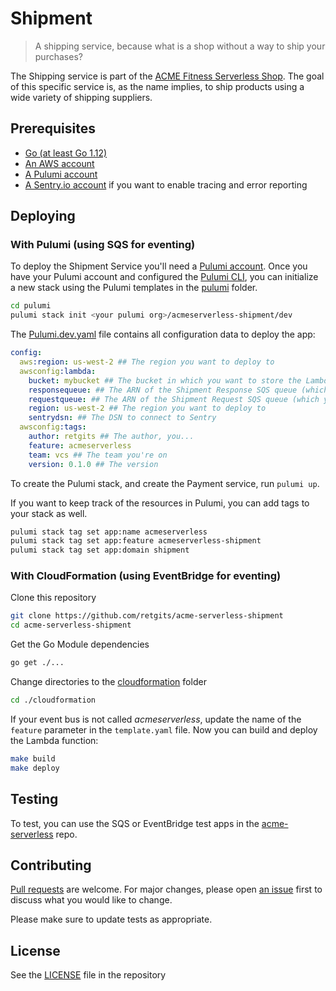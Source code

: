 # Shipment

> A shipping service, because what is a shop without a way to ship your purchases?

The Shipping service is part of the [ACME Fitness Serverless Shop](https://github.com/retgits/acme-serverless). The goal of this specific service is, as the name implies, to ship products using a wide variety of shipping suppliers.

## Prerequisites

* [Go (at least Go 1.12)](https://golang.org/dl/)
* [An AWS account](https://portal.aws.amazon.com/billing/signup)
* [A Pulumi account](https://app.pulumi.com/signup)
* [A Sentry.io account](https://sentry.io) if you want to enable tracing and error reporting

## Deploying

### With Pulumi (using SQS for eventing)

To deploy the Shipment Service you'll need a [Pulumi account](https://app.pulumi.com/signup). Once you have your Pulumi account and configured the [Pulumi CLI](https://www.pulumi.com/docs/get-started/aws/install-pulumi/), you can initialize a new stack using the Pulumi templates in the [pulumi](./pulumi) folder.

```bash
cd pulumi
pulumi stack init <your pulumi org>/acmeserverless-shipment/dev
```

The [Pulumi.dev.yaml](./pulumi/Pulumi.dev.yaml) file contains all configuration data to deploy the app:

```yaml
config:
  aws:region: us-west-2 ## The region you want to deploy to
  awsconfig:lambda:
    bucket: mybucket ## The bucket in which you want to store the Lambda code
    responsequeue: ## The ARN of the Shipment Response SQS queue (which you can create using the Pulumi deployment in the acme-serverless repo)
    requestqueue: ## The ARN of the Shipment Request SQS queue (which you can create using the Pulumi deployment in the acme-serverless repo)
    region: us-west-2 ## The region you want to deploy to
    sentrydsn: ## The DSN to connect to Sentry
  awsconfig:tags:
    author: retgits ## The author, you...
    feature: acmeserverless
    team: vcs ## The team you're on
    version: 0.1.0 ## The version
```

To create the Pulumi stack, and create the Payment service, run `pulumi up`.

If you want to keep track of the resources in Pulumi, you can add tags to your stack as well.

```bash
pulumi stack tag set app:name acmeserverless
pulumi stack tag set app:feature acmeserverless-shipment
pulumi stack tag set app:domain shipment
```

### With CloudFormation (using EventBridge for eventing)

Clone this repository

```bash
git clone https://github.com/retgits/acme-serverless-shipment
cd acme-serverless-shipment
```

Get the Go Module dependencies

```bash
go get ./...
```

Change directories to the [cloudformation](./cloudformation) folder

```bash
cd ./cloudformation
```

If your event bus is not called _acmeserverless_, update the name of the `feature` parameter in the `template.yaml` file. Now you can build and deploy the Lambda function:

```bash
make build
make deploy
```

## Testing

To test, you can use the SQS or EventBridge test apps in the [acme-serverless](https://github.com/retgits/acme-serverless) repo.

## Contributing

[Pull requests](https://github.com/retgits/acme-serverless-shipment/pulls) are welcome. For major changes, please open [an issue](https://github.com/retgits/acme-serverless-shipment/issues) first to discuss what you would like to change.

Please make sure to update tests as appropriate.

## License

See the [LICENSE](./LICENSE) file in the repository
